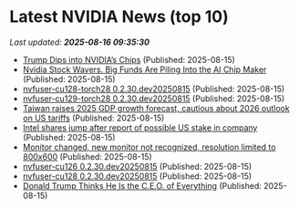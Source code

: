 # Latest NVIDIA News (top 10)
_Last updated: **2025-08-16 09:35:30**_

- [Trump Dips into NVIDIA’s Chips](https://slate.com/podcasts/what-next-tbd/2025/08/nvidia-opens-china-by-paying-trump) (Published: 2025-08-15)
- [Nvidia Stock Wavers. Big Funds Are Piling Into the AI Chip Maker](https://biztoc.com/x/39665bc19ef43b26) (Published: 2025-08-15)
- [nvfuser-cu128-torch28 0.2.30.dev20250815](https://pypi.org/project/nvfuser-cu128-torch28/0.2.30.dev20250815/) (Published: 2025-08-15)
- [nvfuser-cu129-torch28 0.2.30.dev20250815](https://pypi.org/project/nvfuser-cu129-torch28/0.2.30.dev20250815/) (Published: 2025-08-15)
- [Taiwan raises 2025 GDP growth forecast, cautious about 2026 outlook on US tariffs](https://www.channelnewsasia.com/business/taiwan-raises-2025-gdp-growth-forecast-cautious-about-2026-outlook-us-tariffs-5296386) (Published: 2025-08-15)
- [Intel shares jump after report of possible US stake in company](https://www.bbc.co.uk/news/articles/cpv01pl208lo) (Published: 2025-08-15)
- [Monitor changed, new monitor not recognized, resolution limited to 800x600](https://askubuntu.com/questions/1554542/monitor-changed-new-monitor-not-recognized-resolution-limited-to-800x600) (Published: 2025-08-15)
- [nvfuser-cu126 0.2.30.dev20250815](https://pypi.org/project/nvfuser-cu126/0.2.30.dev20250815/) (Published: 2025-08-15)
- [nvfuser-cu128 0.2.30.dev20250815](https://pypi.org/project/nvfuser-cu128/0.2.30.dev20250815/) (Published: 2025-08-15)
- [Donald Trump Thinks He Is the C.E.O. of Everything](https://biztoc.com/x/f6028f40cf9ee576) (Published: 2025-08-15)
